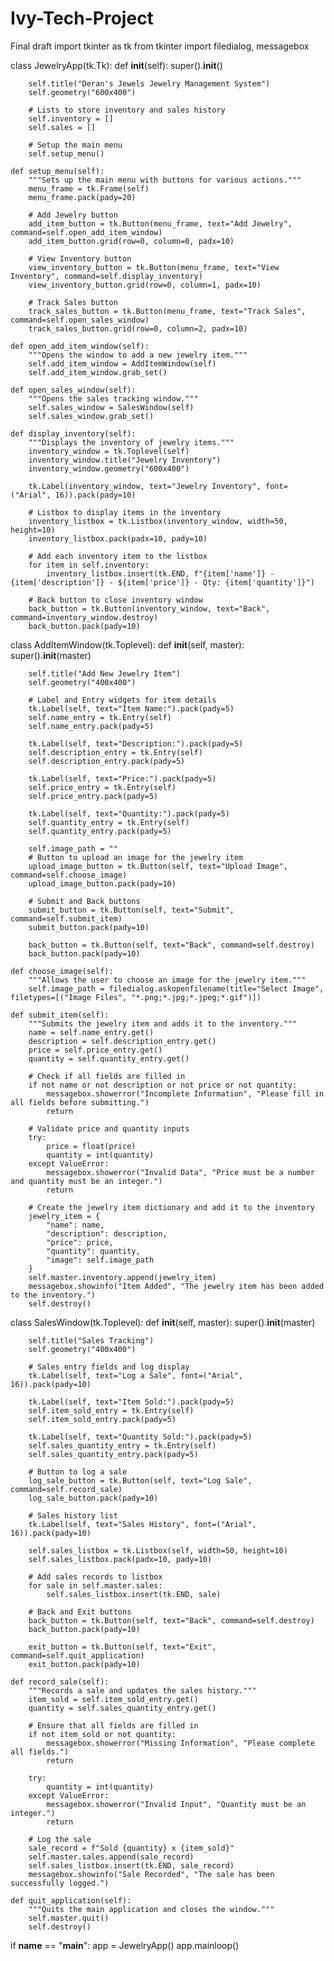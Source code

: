 # Ivy-Tech-Project
Final draft
import tkinter as tk
from tkinter import filedialog, messagebox

class JewelryApp(tk.Tk):
    def __init__(self):
        super().__init__()

        self.title("Deran's Jewels Jewelry Management System")
        self.geometry("600x400")

        # Lists to store inventory and sales history
        self.inventory = []
        self.sales = []

        # Setup the main menu
        self.setup_menu()

    def setup_menu(self):
        """Sets up the main menu with buttons for various actions."""
        menu_frame = tk.Frame(self)
        menu_frame.pack(pady=20)

        # Add Jewelry button
        add_item_button = tk.Button(menu_frame, text="Add Jewelry", command=self.open_add_item_window)
        add_item_button.grid(row=0, column=0, padx=10)

        # View Inventory button
        view_inventory_button = tk.Button(menu_frame, text="View Inventory", command=self.display_inventory)
        view_inventory_button.grid(row=0, column=1, padx=10)

        # Track Sales button
        track_sales_button = tk.Button(menu_frame, text="Track Sales", command=self.open_sales_window)
        track_sales_button.grid(row=0, column=2, padx=10)

    def open_add_item_window(self):
        """Opens the window to add a new jewelry item."""
        self.add_item_window = AddItemWindow(self)
        self.add_item_window.grab_set()

    def open_sales_window(self):
        """Opens the sales tracking window."""
        self.sales_window = SalesWindow(self)
        self.sales_window.grab_set()

    def display_inventory(self):
        """Displays the inventory of jewelry items."""
        inventory_window = tk.Toplevel(self)
        inventory_window.title("Jewelry Inventory")
        inventory_window.geometry("600x400")

        tk.Label(inventory_window, text="Jewelry Inventory", font=("Arial", 16)).pack(pady=10)

        # Listbox to display items in the inventory
        inventory_listbox = tk.Listbox(inventory_window, width=50, height=10)
        inventory_listbox.pack(padx=10, pady=10)

        # Add each inventory item to the listbox
        for item in self.inventory:
            inventory_listbox.insert(tk.END, f"{item['name']} - {item['description']} - ${item['price']} - Qty: {item['quantity']}")

        # Back button to close inventory window
        back_button = tk.Button(inventory_window, text="Back", command=inventory_window.destroy)
        back_button.pack(pady=10)


class AddItemWindow(tk.Toplevel):
    def __init__(self, master):
        super().__init__(master)

        self.title("Add New Jewelry Item")
        self.geometry("400x400")

        # Label and Entry widgets for item details
        tk.Label(self, text="Item Name:").pack(pady=5)
        self.name_entry = tk.Entry(self)
        self.name_entry.pack(pady=5)

        tk.Label(self, text="Description:").pack(pady=5)
        self.description_entry = tk.Entry(self)
        self.description_entry.pack(pady=5)

        tk.Label(self, text="Price:").pack(pady=5)
        self.price_entry = tk.Entry(self)
        self.price_entry.pack(pady=5)

        tk.Label(self, text="Quantity:").pack(pady=5)
        self.quantity_entry = tk.Entry(self)
        self.quantity_entry.pack(pady=5)

        self.image_path = ""
        # Button to upload an image for the jewelry item
        upload_image_button = tk.Button(self, text="Upload Image", command=self.choose_image)
        upload_image_button.pack(pady=10)

        # Submit and Back buttons
        submit_button = tk.Button(self, text="Submit", command=self.submit_item)
        submit_button.pack(pady=10)

        back_button = tk.Button(self, text="Back", command=self.destroy)
        back_button.pack(pady=10)

    def choose_image(self):
        """Allows the user to choose an image for the jewelry item."""
        self.image_path = filedialog.askopenfilename(title="Select Image", filetypes=[("Image Files", "*.png;*.jpg;*.jpeg;*.gif")])

    def submit_item(self):
        """Submits the jewelry item and adds it to the inventory."""
        name = self.name_entry.get()
        description = self.description_entry.get()
        price = self.price_entry.get()
        quantity = self.quantity_entry.get()

        # Check if all fields are filled in
        if not name or not description or not price or not quantity:
            messagebox.showerror("Incomplete Information", "Please fill in all fields before submitting.")
            return

        # Validate price and quantity inputs
        try:
            price = float(price)
            quantity = int(quantity)
        except ValueError:
            messagebox.showerror("Invalid Data", "Price must be a number and quantity must be an integer.")
            return

        # Create the jewelry item dictionary and add it to the inventory
        jewelry_item = {
            "name": name,
            "description": description,
            "price": price,
            "quantity": quantity,
            "image": self.image_path
        }
        self.master.inventory.append(jewelry_item)
        messagebox.showinfo("Item Added", "The jewelry item has been added to the inventory.")
        self.destroy()


class SalesWindow(tk.Toplevel):
    def __init__(self, master):
        super().__init__(master)

        self.title("Sales Tracking")
        self.geometry("400x400")

        # Sales entry fields and log display
        tk.Label(self, text="Log a Sale", font=("Arial", 16)).pack(pady=10)

        tk.Label(self, text="Item Sold:").pack(pady=5)
        self.item_sold_entry = tk.Entry(self)
        self.item_sold_entry.pack(pady=5)

        tk.Label(self, text="Quantity Sold:").pack(pady=5)
        self.sales_quantity_entry = tk.Entry(self)
        self.sales_quantity_entry.pack(pady=5)

        # Button to log a sale
        log_sale_button = tk.Button(self, text="Log Sale", command=self.record_sale)
        log_sale_button.pack(pady=10)

        # Sales history list
        tk.Label(self, text="Sales History", font=("Arial", 16)).pack(pady=10)

        self.sales_listbox = tk.Listbox(self, width=50, height=10)
        self.sales_listbox.pack(padx=10, pady=10)

        # Add sales records to listbox
        for sale in self.master.sales:
            self.sales_listbox.insert(tk.END, sale)

        # Back and Exit buttons
        back_button = tk.Button(self, text="Back", command=self.destroy)
        back_button.pack(pady=10)

        exit_button = tk.Button(self, text="Exit", command=self.quit_application)
        exit_button.pack(pady=10)

    def record_sale(self):
        """Records a sale and updates the sales history."""
        item_sold = self.item_sold_entry.get()
        quantity = self.sales_quantity_entry.get()

        # Ensure that all fields are filled in
        if not item_sold or not quantity:
            messagebox.showerror("Missing Information", "Please complete all fields.")
            return

        try:
            quantity = int(quantity)
        except ValueError:
            messagebox.showerror("Invalid Input", "Quantity must be an integer.")
            return

        # Log the sale
        sale_record = f"Sold {quantity} x {item_sold}"
        self.master.sales.append(sale_record)
        self.sales_listbox.insert(tk.END, sale_record)
        messagebox.showinfo("Sale Recorded", "The sale has been successfully logged.")

    def quit_application(self):
        """Quits the main application and closes the window."""
        self.master.quit()
        self.destroy()


if __name__ == "__main__":
    app = JewelryApp()
    app.mainloop()

